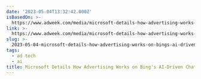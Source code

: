 ```yaml
---
date: '2023-05-04T13:32:42.000Z'
isBasedOn: >-
  https://www.adweek.com/media/microsoft-details-how-advertising-works-on-bings-ai-driven-chat-based-search/
link: >-
  https://www.adweek.com/media/microsoft-details-how-advertising-works-on-bings-ai-driven-chat-based-search/
slug: >-
  2023-05-04-microsoft-details-how-advertising-works-on-bings-ai-driven-chat-based-sear
tags:
  - ad tech
  - ai
title: Microsoft Details How Advertising Works on Bing's AI-Driven Chat-Based Sear
---
```


